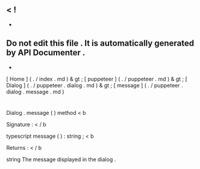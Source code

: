 <
!
-
-
Do
not
edit
this
file
.
It
is
automatically
generated
by
API
Documenter
.
-
-
>
[
Home
]
(
.
/
index
.
md
)
&
gt
;
[
puppeteer
]
(
.
/
puppeteer
.
md
)
&
gt
;
[
Dialog
]
(
.
/
puppeteer
.
dialog
.
md
)
&
gt
;
[
message
]
(
.
/
puppeteer
.
dialog
.
message
.
md
)
#
#
Dialog
.
message
(
)
method
<
b
>
Signature
:
<
/
b
>
typescript
message
(
)
:
string
;
<
b
>
Returns
:
<
/
b
>
string
The
message
displayed
in
the
dialog
.
